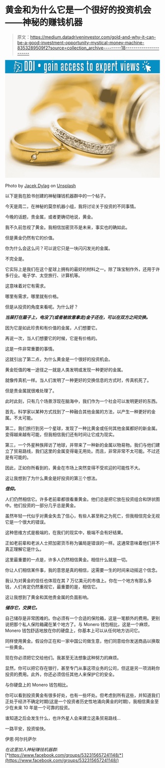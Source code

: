 # 黄金和为什么它是一个很好的投资机会——神秘的赚钱机器

> 原文：<https://medium.datadriveninvestor.com/gold-and-why-it-can-be-a-good-investment-opportunity-mystical-money-machine-8353289509f2?source=collection_archive---------18----------------------->

[![](img/dcc3f49043355a651f14af9ddaf45ac1.png)](http://www.track.datadriveninvestor.com/1B9E)![](img/895c70d52ec36d406cedb38fd376f0d2.png)

Photo by [Jacek Dylag](https://unsplash.com/photos/q0t_kn_Yau4?utm_source=unsplash&utm_medium=referral&utm_content=creditCopyText) on [Unsplash](https://unsplash.com/search/photos/gold?utm_source=unsplash&utm_medium=referral&utm_content=creditCopyText)

以下是我在脸书创建的神秘赚钱机器群中的一个帖子。

今天是周二，在神秘的莫奈机器小组，我将讨论关于投资的不同事情。

今晚的话题，贵金属，或者更确切地说，黄金。

我不久前忽视了黄金。我相信加密货币是未来，事实也的确如此。

但是黄金仍然有它的价值。

你为什么会这么问？可以说它只是一块闪闪发光的金属。

不完全是。

它实际上是我们在这个星球上拥有的最好的材料之一。除了珠宝制作外，还用于许多行业。电子学、太空旅行、计算机等。

这意味着对它有需求。

哪里有需求，哪里就有价格。

但是从投资的角度来看呢。为什么好？

***当屎打在扇子上，电没了(或者被故意拿走)金子还在，可以在双方之间交换。***

因为它是如此珍贵和有价值的金属，人们想要它。

再说一次，当人们想要它的时候，它是有价格的。

这是一件非常重要的事情。

这就引出了第二点，为什么黄金是一个很好的投资机会。

黄金贬值的唯一途径之一就是人类发明或发现一种更好的金属。

就像传真机一样。当人们发明了一种更好的交换信息的方式时，传真机死了。

但是贵金属就很难处理了。

此时此刻，只有几个场景浮现在脑海中，我们作为一个社会可以发明更好的东西。

首先，科学家以某种方式找到了一种融合其他金属的方法，以产生一种更好的金属。不太可能。

第二，我们旅行到另一个星球，发现了一种比黄金或任何其他金属都好的新金属。变得越来越有可能，但我相信我们还有时间让它成为现实。

第三，一个外星种族拜访了地球，并带来了一种新的金属以物易物。我们与他们建立了贸易路线，我们这里的金属变得毫无用处。而且，非常非常不太可能。不过还是有可能的。

因此，正如你所看到的，黄金在市场上突然变得不受欢迎的可能性不大。

这让我想到了为什么黄金是好投资的第三个想法。

***信仰。***

人们仍然相信它。许多老前辈都很看重黄金。他们总是把它放在投资组合和饼状图中。他们投资的一部分几乎总是黄金。

虽然年轻一代似乎对黄金失去了信心，有些人甚至称之为死亡，但我相信完全无视它是一个很大的错误。

这种思维方式是极端的，在我们的现实中，极端不会有好结果。

正如老前辈和老派人士把加密货币称为骗局是错误的一样。这通常意味着他们并不真正理解它是什么。

这里最重要的一点是，许多人仍然相信黄金。相信什么就是一切。

你让人们相信某件事，我的意思是真的相信，这需要一生的时间来动摇这个信念。

我认为对黄金的信任也体现在其 7 万亿美元的市值上。你在一个地方有那么多钱，人们肯定仍然重视它，最重要的是，相信它。

这让我想到了黄金和其他贵金属的负面影响。

***储存它，交换它。***

自己储存是非常困难的。你必须有一个合适的保险箱，这是一笔额外的费用。更别说把那个私人保险箱藏在某个地方了。与 Monero 钱包相比，这是一个麻烦，Monero 钱包舒适地放在你的硬盘上，你基本上可以从任何地方访问它。

同样使用黄金。假设你正在和一家中国公司做生意，他们同意给你发送商品以换取一些黄金。

现在你必须把它交给他们。我甚至无法想象这种努力的麻烦。

显然，你可以把它存在银行，甚至专门从事这项业务的公司，但这是另一项消耗你投资的费用。此外，你还必须信任其他人来保护它的安全。

与你硬盘上的 Monero 钱包相比。

你可以看到投资黄金有很多好处，也有一些坏处。但考虑到所有这些，并知道我们正处于经济不确定时期(这是一个投资者历史性地涌向黄金的时期)，我相信黄金至少在未来 10 年是一个可靠的投资。

谁知道之后会发生什么，也许外星人会来建立这条贸易路线…

一路平安，投资愉快。

伊恩·阿尔托萨尔

*在这里加入神秘赚钱机器群:*[*https://www.facebook.com/groups/532315657241148/*](https://www.facebook.com/groups/532315657241148/)